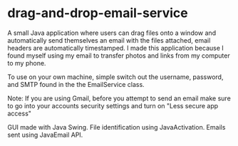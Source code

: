 # drag-and-drop-email-service
A small Java application where users can drag files onto a window and automatically send themselves an email with the files attached, email headers are automatically timestamped. I made this application because I found myself using my email to transfer photos and links from my computer to my phone. 

To use on your own machine, simple switch out the username, password, and SMTP found in the the EmailService class. 

Note: If you are using Gmail, before you attempt to send an email make sure to go into your accounts security settings and turn on "Less secure app access"

GUI made with Java Swing. File identification using JavaActivation. Emails sent using JavaEmail API.
